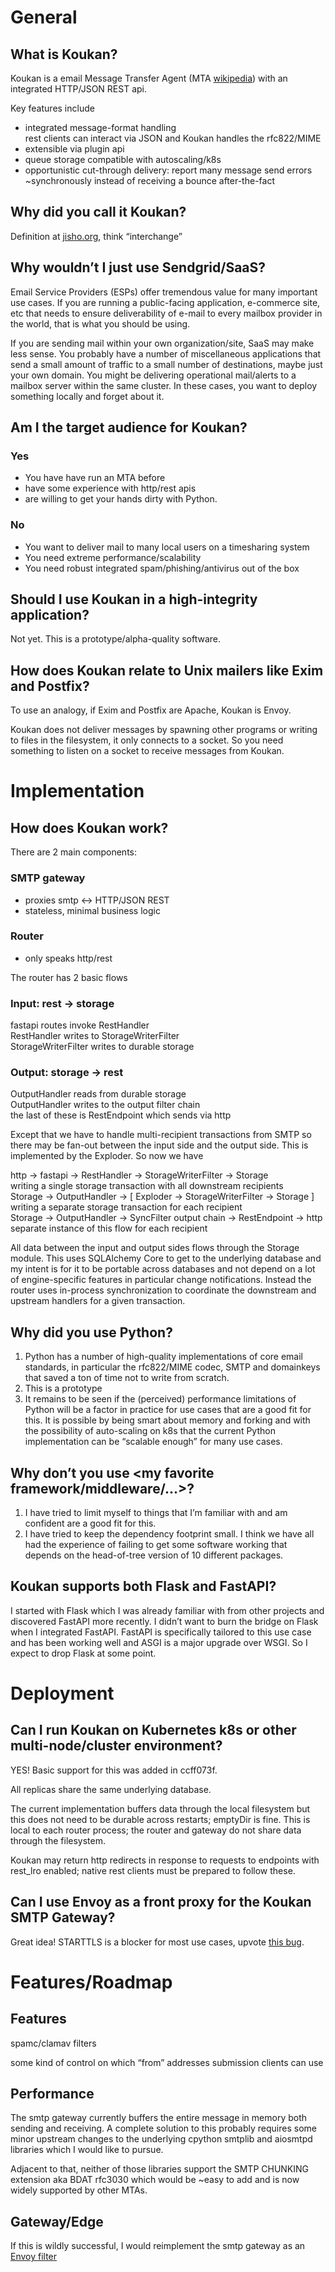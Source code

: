 # General

## What is Koukan?

Koukan is a email Message Transfer Agent (MTA [wikipedia](https://en.wikipedia.org/wiki/Message_transfer_agent)) with an integrated HTTP/JSON REST api.

Key features include  
- integrated message-format handling  
rest clients can interact via JSON and Koukan handles the rfc822/MIME  
- extensible via plugin api  
- queue storage compatible with autoscaling/k8s  
- opportunistic cut-through delivery:
report many message send errors \~synchronously instead of receiving a bounce after-the-fact

## Why did you call it Koukan?

Definition at [jisho.org](https://jisho.org/word/%E4%BA%A4%E6%8F%9B), think “interchange”

## Why wouldn’t I just use Sendgrid/SaaS?

Email Service Providers (ESPs) offer tremendous value for many important use cases. If you are running a public-facing application, e-commerce site, etc that needs to ensure deliverability of e-mail to every mailbox provider in the world, that is what you should be using.

If you are sending mail within your own organization/site, SaaS may make less sense. You probably have a number of miscellaneous applications that send a small amount of traffic to a small number of destinations, maybe just your own domain. You might be delivering operational mail/alerts to a mailbox server within the same cluster. In these cases, you want to deploy something locally and forget about it. 

## Am I the target audience for Koukan?

### Yes  
- You have have run an MTA before
- have some experience with http/rest apis
- are willing to get your hands dirty with Python.

### No  
- You want to deliver mail to many local users on a timesharing system  
- You need extreme performance/scalability  
- You need robust integrated spam/phishing/antivirus out of the box

## Should I use Koukan in a high-integrity application?

Not yet. This is a prototype/alpha-quality software.

## How does Koukan relate to Unix mailers like Exim and Postfix?

To use an analogy, if Exim and Postfix are Apache, Koukan is Envoy.

Koukan does not deliver messages by spawning other programs or writing to files in the filesystem, it only connects to a socket. So you need something to listen on a socket to receive messages from Koukan.

# Implementation

## How does Koukan work?

There are 2 main components:  
### SMTP gateway  
- proxies smtp ↔ HTTP/JSON REST  
- stateless, minimal business logic  
### Router  
- only speaks http/rest

The router has 2 basic flows  
### Input: rest → storage  
fastapi routes invoke RestHandler  
RestHandler writes to StorageWriterFilter  
StorageWriterFilter writes to durable storage  
### Output: storage → rest  
OutputHandler reads from durable storage  
OutputHandler writes to the output filter chain  
the last of these is RestEndpoint which sends via http

Except that we have to handle multi-recipient transactions from SMTP so there may be fan-out between the input side and the output side. This is implemented by the Exploder. So now we have

http → fastapi → RestHandler → StorageWriterFilter → Storage  
writing a single storage transaction with all downstream recipients  
Storage → OutputHandler → \[ Exploder → StorageWriterFilter → Storage \]  
writing a separate storage transaction for each recipient  
Storage → OutputHandler → SyncFilter output chain → RestEndpoint → http  
separate instance of this flow for each recipient

All data between the input and output sides flows through the Storage module. This uses SQLAlchemy Core to get to the underlying database and my intent is for it to be portable across databases and not depend on a lot of engine-specific features in particular change notifications. Instead the router uses in-process synchronization to coordinate the downstream and upstream handlers for a given transaction.

## Why did you use Python?

1. Python has a number of high-quality implementations of core email standards, in particular the rfc822/MIME codec, SMTP and domainkeys that saved a ton of time not to write from scratch.  
2. This is a prototype  
3. It remains to be seen if the (perceived) performance limitations of Python will be a factor in practice for use cases that are a good fit for this. It is possible by being smart about memory and forking and with the possibility of auto-scaling on k8s that the current Python implementation can be “scalable enough” for many use cases.

## Why don’t you use \<my favorite framework/middleware/...\>?

1. I have tried to limit myself to things that I’m familiar with and am confident are a good fit for this.  
2. I have tried to keep the dependency footprint small. I think we have all had the experience of failing to get some software working that depends on the head-of-tree version of 10 different packages.

## Koukan supports both Flask and FastAPI?

I started with Flask which I was already familiar with from other projects and discovered FastAPI more recently. I didn’t want to burn the bridge on Flask when I integrated FastAPI. FastAPI is specifically tailored to this use case and has been working well and ASGI is a major upgrade over WSGI. So I expect to drop Flask at some point.

# Deployment

## Can I run Koukan on Kubernetes k8s or other multi-node/cluster environment?

YES! Basic support for this was added in ccff073f.

All replicas share the same underlying database.

The current implementation buffers data through the local filesystem but this does not need to be durable across restarts; emptyDir is fine. This is local to each router process; the router and gateway do not share data through the filesystem.

Koukan may return http redirects in response to requests to endpoints with rest_lro enabled; native rest clients must be prepared to follow these. 

## Can I use Envoy as a front proxy for the Koukan SMTP Gateway?

Great idea\! STARTTLS is a blocker for most use cases, upvote [this bug](https://github.com/envoyproxy/envoy/issues/19765).

# Features/Roadmap

## Features

spamc/clamav filters

some kind of control on which “from” addresses submission clients can use

## Performance

The smtp gateway currently buffers the entire message in memory both sending and receiving. A complete solution to this probably requires some minor upstream changes to the underlying cpython smtplib and aiosmtpd libraries which I would like to pursue.

Adjacent to that, neither of those libraries support the SMTP CHUNKING extension aka BDAT rfc3030 which would be \~easy to add and is now widely supported by other MTAs.

## Gateway/Edge

If this is wildly successful, I would reimplement the smtp gateway as an [Envoy filter](https://github.com/envoyproxy/envoy/issues/9133)  
